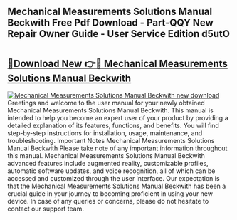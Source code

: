 ## Mechanical Measurements Solutions Manual Beckwith Free Pdf Download - Part-QQY New Repair Owner Guide - User Service Edition d5utO

# <h2><a href="http://bc9456.oget.top/?id=Mechanical+Measurements+Solutions+Manual+Beckwith">🔗Download New 👉🔴 Mechanical Measurements Solutions Manual Beckwith</a></h2>

[![Mechanical Measurements Solutions Manual Beckwith new download](https://i.imgur.com/5g1atiW.png)](http://bc9456.oget.top/?id=Mechanical+Measurements+Solutions+Manual+Beckwith)
Greetings and welcome to the user manual for your newly obtained Mechanical Measurements Solutions Manual Beckwith. This manual is intended to help you become an expert user of your product by providing a detailed explanation of its features, functions, and benefits. You will find step-by-step instructions for installation, usage, maintenance, and troubleshooting. Important Notes Mechanical Measurements Solutions Manual Beckwith Please take note of any important information throughout this manual. Mechanical Measurements Solutions Manual Beckwith advanced features include augmented reality, customizable profiles, automatic software updates, and voice recognition, all of which can be accessed and customized through the user interface. Our expectation is that the Mechanical Measurements Solutions Manual Beckwith has been a crucial guide in your journey to becoming proficient in using your new device. In case of any queries or concerns, please do not hesitate to contact our support team.
